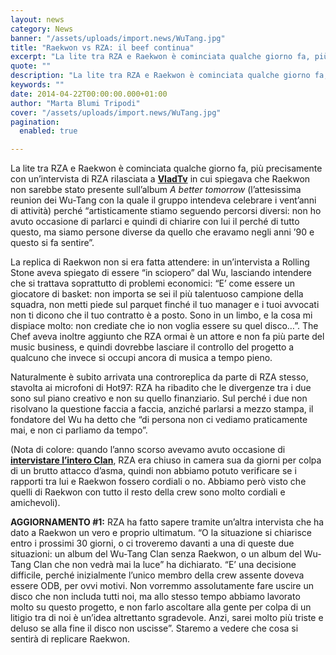 ```yaml
---
layout: news
category: News
banner: "/assets/uploads/import.news/WuTang.jpg"
title: "Raekwon vs RZA: il beef continua"
excerpt: "La lite tra RZA e Raekwon è cominciata qualche giorno fa, più precisamente con un’intervista di RZA rilasciata a VladTv in cui spiegava che Raekwon non sarebbe stato presente sull’album A better tomorrow (l’attesissima reunion dei Wu-Tang con la quale il gruppo intendeva celebrare i vent’anni di attività) perché “artisticamente stiamo seguendo percorsi diversi: non [&hellip"
quote: ""
description: "La lite tra RZA e Raekwon è cominciata qualche giorno fa, più precisamente con un’intervista di RZA rilasciata a VladTv in cui spiegava che Raekwon non sarebbe stato presente sull’album A better tomorrow (l’attesissima reunion dei Wu-Tang con la quale il gruppo intendeva celebrare i vent’anni di attività) perché “artisticamente stiamo seguendo percorsi diversi: non [&hellip"
keywords: ""
date: 2014-04-22T00:00:00.000+01:00
author: "Marta Blumi Tripodi"
cover: "/assets/uploads/import.news/WuTang.jpg"
pagination:
  enabled: true

---
```


[](https://hotmc.com/wp-content/uploads/2014/04/WuTang.jpg)

La lite tra RZA e Raekwon è cominciata qualche giorno fa, più precisamente con un’intervista di RZA rilasciata a [**VladTv**](http://www.vladtv.com/video/188314/exclusive-rza-talks-raekwon-not-being-on-a-better-tomorrow/ "http://www.vladtv.com/video/188314/exclusive-rza-talks-raekwon-not-being-on-a-better-tomorrow/") in cui spiegava che Raekwon non sarebbe stato presente sull’album _A better tomorrow_ (l’attesissima reunion dei Wu-Tang con la quale il gruppo intendeva celebrare i vent’anni di attività) perché “artisticamente stiamo seguendo percorsi diversi: non ho avuto occasione di parlarci e quindi di chiarire con lui il perché di tutto questo, ma siamo persone diverse da quello che eravamo negli anni ’90 e questo si fa sentire”.

La replica di Raekwon non si era fatta attendere: in un’intervista a Rolling Stone aveva spiegato di essere “in sciopero” dal Wu, lasciando intendere che si trattava soprattutto di problemi economici: “E’ come essere un giocatore di basket: non importa se sei il più talentuoso campione della squadra, non metti piede sul parquet finché il tuo manager e i tuoi avvocati non ti dicono che il tuo contratto è a posto. Sono in un limbo, e la cosa mi dispiace molto: non crediate che io non voglia essere su quel disco…”. The Chef aveva inoltre aggiunto che RZA ormai è un attore e non fa più parte del music business, e quindi dovrebbe lasciare il controllo del progetto a qualcuno che invece si occupi ancora di musica a tempo pieno.

Naturalmente è subito arrivata una controreplica da parte di RZA stesso, stavolta ai microfoni di Hot97: RZA ha ribadito che le divergenze tra i due sono sul piano creativo e non su quello finanziario. Sul perché i due non risolvano la questione faccia a faccia, anziché parlarsi a mezzo stampa, il fondatore del Wu ha detto che “di persona non ci vediamo praticamente mai, e non ci parliamo da tempo”.

(Nota di colore: quando l’anno scorso avevamo avuto occasione di [**intervistare l’intero Clan**](https://hotmc.com/speciale-wu-tang-clan-le-foto-la-chiacchierata-il-report-e-un-regalino/ "http://hotmc.com/speciale-wu-tang-clan-le-foto-la-chiacchierata-il-report-e-un-regalino/"), RZA era chiuso in camera sua da giorni per colpa di un brutto attacco d’asma, quindi non abbiamo potuto verificare se i rapporti tra lui e Raekwon fossero cordiali o no. Abbiamo però visto che quelli di Raekwon con tutto il resto della crew sono molto cordiali e amichevoli).

**AGGIORNAMENTO #1:** RZA ha fatto sapere tramite un’altra intervista che ha dato a Raekwon un vero e proprio ultimatum. “O la situazione si chiarisce entro i prossimi 30 giorni, o ci troveremo davanti a una di queste due situazioni: un album del Wu-Tang Clan senza Raekwon, o un album del Wu-Tang Clan che non vedrà mai la luce” ha dichiarato. “E’ una decisione difficile, perché inizialmente l’unico membro della crew assente doveva essere ODB, per ovvi motivi. Non vorremmo assolutamente fare uscire un disco che non includa tutti noi, ma allo stesso tempo abbiamo lavorato molto su questo progetto, e non farlo ascoltare alla gente per colpa di un litigio tra di noi è un’idea altrettanto sgradevole. Anzi, sarei molto più triste e deluso se alla fine il disco non uscisse”. Staremo a vedere che cosa si sentirà di replicare Raekwon.
